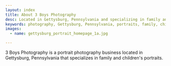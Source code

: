 ```yaml
---
layout: index
title: About 3 Boys Photography
desc: Located in Gettysburg, Pennsylvania and specializing in family and children's portraits.
keywords: photography, Gettysburg, Pennsylvania, portraits, family, children, kids
images:
  - name: gettysburg_portrait_homepage_1a.jpg

---
```

3 Boys Photography is a portrait photography business located in Gettysburg, Pennsylvania that specializes in family and children's portraits.